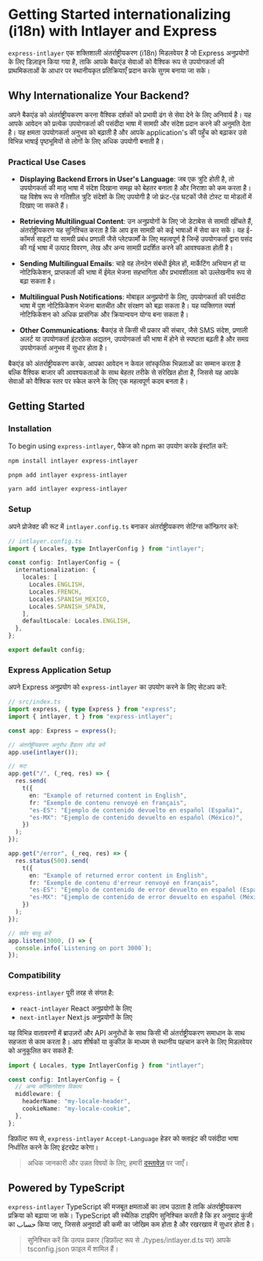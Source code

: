 # Getting Started internationalizing (i18n) with Intlayer and Express

`express-intlayer` एक शक्तिशाली अंतर्राष्ट्रीयकरण (i18n) मिडलवेयर है जो Express अनुप्रयोगों के लिए डिज़ाइन किया गया है, ताकि आपके बैकएंड सेवाओं को वैश्विक रूप से उपयोगकर्ता की प्राथमिकताओं के आधार पर स्थानीयकृत प्रतिक्रियाएँ प्रदान करके सुगम बनाया जा सके।

## Why Internationalize Your Backend?

अपने बैकएंड को अंतर्राष्ट्रीयकरण करना वैश्विक दर्शकों को प्रभावी ढंग से सेवा देने के लिए अनिवार्य है। यह आपके आवेदन को प्रत्येक उपयोगकर्ता की पसंदीदा भाषा में सामग्री और संदेश प्रदान करने की अनुमति देता है। यह क्षमता उपयोगकर्ता अनुभव को बढ़ाती है और आपके application's की पहुँच को बढ़ाकर उसे विभिन्न भाषाई पृष्ठभूमियों से लोगों के लिए अधिक उपयोगी बनाती है।

### Practical Use Cases

- **Displaying Backend Errors in User's Language**: जब एक त्रुटि होती है, तो उपयोगकर्ता की मातृ भाषा में संदेश दिखाना समझ को बेहतर बनाता है और निराशा को कम करता है। यह विशेष रूप से गतिशील त्रुटि संदेशों के लिए उपयोगी है जो फ्रंट-एंड घटकों जैसे टोस्ट या मोडलों में दिखाए जा सकते हैं।

- **Retrieving Multilingual Content**: उन अनुप्रयोगों के लिए जो डेटाबेस से सामग्री खींचते हैं, अंतर्राष्ट्रीयकरण यह सुनिश्चित करता है कि आप इस सामग्री को कई भाषाओं में सेवा कर सकें। यह ई-कॉमर्स साइटों या सामग्री प्रबंध प्रणाली जैसे प्लेटफार्मों के लिए महत्वपूर्ण है जिन्हें उपयोगकर्ता द्वारा पसंद की गई भाषा में उत्पाद विवरण, लेख और अन्य सामग्री प्रदर्शित करने की आवश्यकता होती है।

- **Sending Multilingual Emails**: चाहे वह लेनदेन संबंधी ईमेल हों, मार्केटिंग अभियान हों या नोटिफिकेशन, प्राप्तकर्ता की भाषा में ईमेल भेजना सहभागिता और प्रभावशीलता को उल्लेखनीय रूप से बढ़ा सकता है।

- **Multilingual Push Notifications**: मोबाइल अनुप्रयोगों के लिए, उपयोगकर्ता की पसंदीदा भाषा में पुश नोटिफिकेशन भेजना बातचीत और संरक्षण को बढ़ा सकता है। यह व्यक्तिगत स्पर्श नोटिफिकेशन को अधिक प्रासंगिक और क्रियान्वयन योग्य बना सकता है।

- **Other Communications**: बैकएंड से किसी भी प्रकार की संचार, जैसे SMS संदेश, प्रणाली अलर्ट या उपयोगकर्ता इंटरफ़ेस अद्यतन, उपयोगकर्ता की भाषा में होने से स्पष्टता बढ़ती है और समग्र उपयोगकर्ता अनुभव में सुधार होता है।

बैकएंड को अंतर्राष्ट्रीयकरण करके, आपका आवेदन न केवल सांस्कृतिक भिन्नताओं का सम्मान करता है बल्कि वैश्विक बाजार की आवश्यकताओं के साथ बेहतर तरीके से संरेखित होता है, जिससे यह आपके सेवाओं को वैश्विक स्तर पर स्केल करने के लिए एक महत्वपूर्ण कदम बनता है।

## Getting Started

### Installation

To begin using `express-intlayer`, पैकेज को npm का उपयोग करके इंस्टॉल करें:

```bash
npm install intlayer express-intlayer
```

```bash
pnpm add intlayer express-intlayer
```

```bash
yarn add intlayer express-intlayer
```

### Setup

अपने प्रोजेक्ट की रूट में `intlayer.config.ts` बनाकर अंतर्राष्ट्रीयकरण सेटिंग्स कॉन्फ़िगर करें:

```typescript
// intlayer.config.ts
import { Locales, type IntlayerConfig } from "intlayer";

const config: IntlayerConfig = {
  internationalization: {
    locales: [
      Locales.ENGLISH,
      Locales.FRENCH,
      Locales.SPANISH_MEXICO,
      Locales.SPANISH_SPAIN,
    ],
    defaultLocale: Locales.ENGLISH,
  },
};

export default config;
```

### Express Application Setup

अपने Express अनुप्रयोग को `express-intlayer` का उपयोग करने के लिए सेटअप करें:

```typescript
// src/index.ts
import express, { type Express } from "express";
import { intlayer, t } from "express-intlayer";

const app: Express = express();

// अंतर्राष्ट्रीयकरण अनुरोध हैंडलर लोड करें
app.use(intlayer());

// रूट
app.get("/", (_req, res) => {
  res.send(
    t({
      en: "Example of returned content in English",
      fr: "Exemple de contenu renvoyé en français",
      "es-ES": "Ejemplo de contenido devuelto en español (España)",
      "es-MX": "Ejemplo de contenido devuelto en español (México)",
    })
  );
});

app.get("/error", (_req, res) => {
  res.status(500).send(
    t({
      en: "Example of returned error content in English",
      fr: "Exemple de contenu d'erreur renvoyé en français",
      "es-ES": "Ejemplo de contenido de error devuelto en español (España)",
      "es-MX": "Ejemplo de contenido de error devuelto en español (México)",
    })
  );
});

// सर्वर चालू करें
app.listen(3000, () => {
  console.info(`Listening on port 3000`);
});
```

### Compatibility

`express-intlayer` पूरी तरह से संगत है:

- `react-intlayer` React अनुप्रयोगों के लिए
- `next-intlayer` Next.js अनुप्रयोगों के लिए

यह विभिन्न वातावरणों में ब्राउज़रों और API अनुरोधों के साथ किसी भी अंतर्राष्ट्रीयकरण समाधान के साथ सहजता से काम करता है। आप शीर्षकों या कुकीज़ के माध्यम से स्थानीय पहचान करने के लिए मिडलवेयर को अनुकूलित कर सकते हैं:

```typescript
import { Locales, type IntlayerConfig } from "intlayer";

const config: IntlayerConfig = {
  // अन्य कॉन्फ़िगरेशन विकल्प
  middleware: {
    headerName: "my-locale-header",
    cookieName: "my-locale-cookie",
  },
};
```

डिफ़ॉल्ट रूप से, `express-intlayer` `Accept-Language` हेडर को क्लाइंट की पसंदीदा भाषा निर्धारित करने के लिए इंटरप्रेट करेगा।

> अधिक जानकारी और उन्नत विषयों के लिए, हमारी [दस्तावेज़](https://github.com/aymericzip/intlayer/blob/main/docs/hi/configuration.md) पर जाएँ।

## Powered by TypeScript

`express-intlayer` TypeScript की मजबूत क्षमताओं का लाभ उठाता है ताकि अंतर्राष्ट्रीयकरण प्रक्रिया को बढ़ाया जा सके। TypeScript की स्थैतिक टाइपिंग सुनिश्चित करती है कि हर अनुवाद कुंजी का حساب किया जाए, जिससे अनुवादों की कमी का जोखिम कम होता है और रखरखाव में सुधार होता है।

> सुनिश्चित करें कि उत्पन्न प्रकार (डिफ़ॉल्ट रूप से ./types/intlayer.d.ts पर) आपके tsconfig.json फ़ाइल में शामिल हैं।
